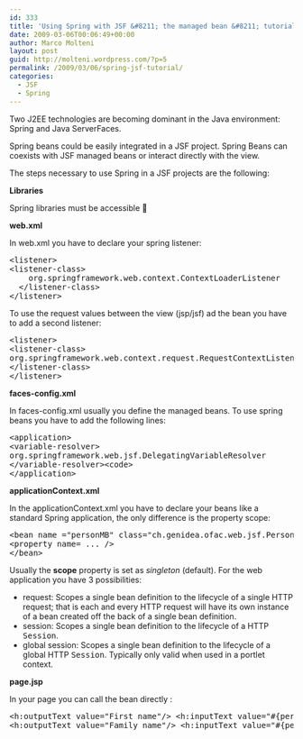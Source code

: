 ```yaml
---
id: 333
title: 'Using Spring with JSF &#8211; the managed bean &#8211; tutorial'
date: 2009-03-06T00:06:49+00:00
author: Marco Molteni
layout: post
guid: http://molteni.wordpress.com/?p=5
permalink: /2009/03/06/spring-jsf-tutorial/
categories:
  - JSF
  - Spring
---
```

Two J2EE technologies are becoming dominant in the Java environment: Spring and Java ServerFaces.
  
Spring beans could be easily integrated in a JSF project. Spring Beans can coexists with JSF managed beans or interact directly with the view.

The steps necessary to use Spring in a JSF projects are the following:

**Libraries**
  
Spring libraries must be accessible 🙂

**web.xml**
  
In web.xml you have to declare your spring listener:

<pre class="brush: xml; title: ; notranslate" title="">&lt;listener&gt;
&lt;listener-class&gt;
    org.springframework.web.context.ContextLoaderListener
  &lt;/listener-class&gt;
&lt;/listener&gt;
</pre>

To use the request values between the view (jsp/jsf) ad the bean you have to add a second listener:

<pre class="brush: xml; title: ; notranslate" title="">&lt;listener&gt;
&lt;listener-class&gt;
org.springframework.web.context.request.RequestContextListener
&lt;/listener-class&gt;
&lt;/listener&gt;
</pre>

**faces-config.xml**
  
In faces-config.xml usually you define the managed beans. To use spring beans you have to add the following lines:

<pre class="brush: xml; title: ; notranslate" title="">&lt;application&gt;
&lt;variable-resolver&gt;
org.springframework.web.jsf.DelegatingVariableResolver
&lt;/variable-resolver&gt;&lt;code&gt;
&lt;/application&gt;
</pre>

**applicationContext.xml**
  
In the applicationContext.xml you have to declare your beans like a standard Spring application, the only difference is the property scope:

<pre class="brush: xml; title: ; notranslate" title="">&lt;bean name ="personMB" class="ch.genidea.ofac.web.jsf.Person" &lt;strong&gt;scope="request"&lt;/strong&gt;&gt;
&lt;property name= ... /&gt;
&lt;/bean&gt;
</pre>

Usually the **scope** property is set as _singleton_ (default). For the web application you have 3 possibilities:

  * request: Scopes a single bean definition to the lifecycle of a single HTTP request; that is each and every HTTP request will have its own instance of a bean created off the back of a single bean definition.
  * session: Scopes a single bean definition to the lifecycle of a HTTP <tt class="interfacename">Session</tt>.
  * global session: Scopes a single bean definition to the lifecycle of a global HTTP <tt class="interfacename">Session</tt>. Typically only valid when used in a portlet context.

**page.jsp**

In your page you can call the bean directly :

<pre class="brush: xml; title: ; notranslate" title="">&lt;h:outputText value="First name"/&gt; &lt;h:inputText value="#{personMB.firstName}" id="personName"/&gt;
&lt;h:outputText value="Family name"/&gt; &lt;h:inputText value="#{personMB.lastName}" id="personFamilyName"/&gt;
</pre>